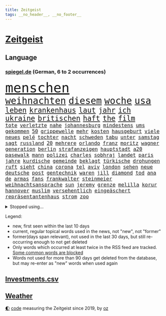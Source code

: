 ```yaml
---
title: Zeitgeist
tags: __no_header__, __no_footer__
---
```


# [Zeitgeist](https://oliz.io/zeitgeist/)

## Language

<h3><a href="https://www.spiegel.de" target="_blank">spiegel.de</a> (German, 6 to 2 occurrences)</h3>
<p style="font-family:monospace">
<span style="font-size:32pt"><a href="news_links.html#menschen" class="current">menschen</a></span>
<br>
<span style="font-size:22pt"><a href="news_links.html#weihnachten" class="current">weihnachten</a></span>
<span style="font-size:22pt"><a href="news_links.html#diesem" class="current">diesem</a></span>
<span style="font-size:22pt"><a href="news_links.html#woche" class="current">woche</a></span>
<span style="font-size:22pt"><a href="news_links.html#usa" class="current">usa</a></span>
<br>
<span style="font-size:17pt"><a href="news_links.html#leben" class="current">leben</a></span>
<span style="font-size:17pt"><a href="news_links.html#krankenhaus" class="current">krankenhaus</a></span>
<span style="font-size:17pt"><a href="news_links.html#laut" class="current">laut</a></span>
<span style="font-size:17pt"><a href="news_links.html#jahr" class="current">jahr</a></span>
<span style="font-size:17pt"><a href="news_links.html#ich" class="current">ich</a></span>
<span style="font-size:17pt"><a href="news_links.html#ukraine" class="current">ukraine</a></span>
<span style="font-size:17pt"><a href="news_links.html#britischen" class="current">britischen</a></span>
<span style="font-size:17pt"><a href="news_links.html#haft" class="current">haft</a></span>
<span style="font-size:17pt"><a href="news_links.html#the" class="current">the</a></span>
<span style="font-size:17pt"><a href="news_links.html#film" class="current">film</a></span>
<br>
<span style="font-size:12pt"><a href="news_links.html#tote" class="current">tote</a></span>
<span style="font-size:12pt"><a href="news_links.html#verletzte" class="current">verletzte</a></span>
<span style="font-size:12pt"><a href="news_links.html#nahe" class="current">nahe</a></span>
<span style="font-size:12pt"><a href="news_links.html#johannesburg" class="new">johannesburg</a></span>
<span style="font-size:12pt"><a href="news_links.html#mindestens" class="current">mindestens</a></span>
<span style="font-size:12pt"><a href="news_links.html#ums" class="current">ums</a></span>
<span style="font-size:12pt"><a href="news_links.html#gekommen" class="current">gekommen</a></span>
<span style="font-size:12pt"><a href="news_links.html#50" class="current">50</a></span>
<span style="font-size:12pt"><a href="news_links.html#grippewelle" class="current">grippewelle</a></span>
<span style="font-size:12pt"><a href="news_links.html#mehr" class="current">mehr</a></span>
<span style="font-size:12pt"><a href="news_links.html#kosten" class="current">kosten</a></span>
<span style="font-size:12pt"><a href="news_links.html#hausgeburt" class="new">hausgeburt</a></span>
<span style="font-size:12pt"><a href="news_links.html#viele" class="current">viele</a></span>
<span style="font-size:12pt"><a href="news_links.html#neues" class="current">neues</a></span>
<span style="font-size:12pt"><a href="news_links.html#pelé" class="current">pelé</a></span>
<span style="font-size:12pt"><a href="news_links.html#tochter" class="current">tochter</a></span>
<span style="font-size:12pt"><a href="news_links.html#nacht" class="current">nacht</a></span>
<span style="font-size:12pt"><a href="news_links.html#schweden" class="current">schweden</a></span>
<span style="font-size:12pt"><a href="news_links.html#tabu" class="current">tabu</a></span>
<span style="font-size:12pt"><a href="news_links.html#unter" class="current">unter</a></span>
<span style="font-size:12pt"><a href="news_links.html#samstag" class="current">samstag</a></span>
<span style="font-size:12pt"><a href="news_links.html#sagt" class="current">sagt</a></span>
<span style="font-size:12pt"><a href="news_links.html#russland" class="current">russland</a></span>
<span style="font-size:12pt"><a href="news_links.html#20" class="current">20</a></span>
<span style="font-size:12pt"><a href="news_links.html#mehrere" class="current">mehrere</a></span>
<span style="font-size:12pt"><a href="news_links.html#orlando" class="current">orlando</a></span>
<span style="font-size:12pt"><a href="news_links.html#franz" class="current">franz</a></span>
<span style="font-size:12pt"><a href="news_links.html#moritz" class="new">moritz</a></span>
<span style="font-size:12pt"><a href="news_links.html#wagner" class="current">wagner</a></span>
<span style="font-size:12pt"><a href="news_links.html#generation" class="current">generation</a></span>
<span style="font-size:12pt"><a href="news_links.html#berlin" class="current">berlin</a></span>
<span style="font-size:12pt"><a href="news_links.html#strafanzeigen" class="new">strafanzeigen</a></span>
<span style="font-size:12pt"><a href="news_links.html#hauptstadt" class="current">hauptstadt</a></span>
<span style="font-size:12pt"><a href="news_links.html#a20" class="new">a20</a></span>
<span style="font-size:12pt"><a href="news_links.html#pasewalk" class="new">pasewalk</a></span>
<span style="font-size:12pt"><a href="news_links.html#mann" class="current">mann</a></span>
<span style="font-size:12pt"><a href="news_links.html#polizei" class="current">polizei</a></span>
<span style="font-size:12pt"><a href="news_links.html#charles" class="current">charles</a></span>
<span style="font-size:12pt"><a href="news_links.html#sobhraj" class="new">sobhraj</a></span>
<span style="font-size:12pt"><a href="news_links.html#landet" class="current">landet</a></span>
<span style="font-size:12pt"><a href="news_links.html#paris" class="current">paris</a></span>
<span style="font-size:12pt"><a href="news_links.html#jahre" class="current">jahre</a></span>
<span style="font-size:12pt"><a href="news_links.html#kurdische" class="current">kurdische</a></span>
<span style="font-size:12pt"><a href="news_links.html#gemeinde" class="current">gemeinde</a></span>
<span style="font-size:12pt"><a href="news_links.html#beklagt" class="current">beklagt</a></span>
<span style="font-size:12pt"><a href="news_links.html#türkische" class="current">türkische</a></span>
<span style="font-size:12pt"><a href="news_links.html#drohungen" class="current">drohungen</a></span>
<span style="font-size:12pt"><a href="news_links.html#ruft" class="current">ruft</a></span>
<span style="font-size:12pt"><a href="news_links.html#sieht" class="current">sieht</a></span>
<span style="font-size:12pt"><a href="news_links.html#china" class="current">china</a></span>
<span style="font-size:12pt"><a href="news_links.html#corona" class="current">corona</a></span>
<span style="font-size:12pt"><a href="news_links.html#tel" class="current">tel</a></span>
<span style="font-size:12pt"><a href="news_links.html#aviv" class="current">aviv</a></span>
<span style="font-size:12pt"><a href="news_links.html#london" class="current">london</a></span>
<span style="font-size:12pt"><a href="news_links.html#sehen" class="current">sehen</a></span>
<span style="font-size:12pt"><a href="news_links.html#neue" class="current">neue</a></span>
<span style="font-size:12pt"><a href="news_links.html#deutsche" class="current">deutsche</a></span>
<span style="font-size:12pt"><a href="news_links.html#post" class="current">post</a></span>
<span style="font-size:12pt"><a href="news_links.html#gentechnik" class="new">gentechnik</a></span>
<span style="font-size:12pt"><a href="news_links.html#waren" class="current">waren</a></span>
<span style="font-size:12pt"><a href="news_links.html#jill" class="current">jill</a></span>
<span style="font-size:12pt"><a href="news_links.html#diamond" class="new">diamond</a></span>
<span style="font-size:12pt"><a href="news_links.html#tod" class="current">tod</a></span>
<span style="font-size:12pt"><a href="news_links.html#ana" class="new">ana</a></span>
<span style="font-size:12pt"><a href="news_links.html#de" class="current">de</a></span>
<span style="font-size:12pt"><a href="news_links.html#armas" class="new">armas</a></span>
<span style="font-size:12pt"><a href="news_links.html#fans" class="current">fans</a></span>
<span style="font-size:12pt"><a href="news_links.html#frankwalter" class="current">frankwalter</a></span>
<span style="font-size:12pt"><a href="news_links.html#steinmeier" class="current">steinmeier</a></span>
<span style="font-size:12pt"><a href="news_links.html#weihnachtsansprache" class="new">weihnachtsansprache</a></span>
<span style="font-size:12pt"><a href="news_links.html#sun" class="new">sun</a></span>
<span style="font-size:12pt"><a href="news_links.html#jeremy" class="current">jeremy</a></span>
<span style="font-size:12pt"><a href="news_links.html#grenze" class="current">grenze</a></span>
<span style="font-size:12pt"><a href="news_links.html#melilla" class="new">melilla</a></span>
<span style="font-size:12pt"><a href="news_links.html#korur" class="new">korur</a></span>
<span style="font-size:12pt"><a href="news_links.html#hannover" class="current">hannover</a></span>
<span style="font-size:12pt"><a href="news_links.html#muslim" class="new">muslim</a></span>
<span style="font-size:12pt"><a href="news_links.html#versehentlich" class="current">versehentlich</a></span>
<span style="font-size:12pt"><a href="news_links.html#eingeäschert" class="new">eingeäschert</a></span>
<span style="font-size:12pt"><a href="news_links.html#repräsentantenhaus" class="current">repräsentantenhaus</a></span>
<span style="font-size:12pt"><a href="news_links.html#strom" class="current">strom</a></span>
<span style="font-size:12pt"><a href="news_links.html#zoo" class="current">zoo</a></span>
</p>
<details>
<summary>Stopped using...</summary>
<p class="former" style="font-size:12pt">
entdeckte(793) drosten(792) enorm(792) lockdown(792) virologe(792) 5(790) april(790) aufnehmen(790) ausnahmen(790) befürchten(790) ddr(790) diesel(790) konzept(790) kritisierte(790) steuern(790) streicht(790) trumps(790) williams(790) abstimmen(789) jugend(789) kardinal(789) priester(789) uspräsidenten(789) widerspricht(789) beteiligten(788) breitet(788) esken(788) kritische(788) saskia(788) skandal(788) spektakulär(788) united(788) verschwunden(788) zurzeit(788) beispielen(787) bochum(787) erinnerungen(787) jagd(787) kolumnist(787) kraftvoll(787) sprengstoff(787) turin(787) unterschiede(787) verena(787) weitergeht(787) zeitweise(787) öfter(787) klein(786) super(786) toni(786) trennt(786) vergeblich(786) verschiebt(786) zivilisten(786) 42(785) absturz(785) big(785) coronazahlen(785) fahrt(785) geboren(785) gespielt(785) meister(785) premierminister(785) reaktionen(785) schmidt(785) street(785) verstappen(785) wofür(785) ärgert(785) debakel(784) fußballquiz(784) geplante(784) linken(784) streichen(784) teilnehmen(784) verlierer(784) wehren(784) 29(783) ausgesprochen(783) csuchef(783) forderte(783) kamera(783) pflege(783) stoppt(783) trainiert(783) tödlicher(783) widerspruch(783) aufklärung(782) beeinflussen(782) christopher(782) debüt(782) erschweren(782) isolation(782) schalke(782) spätestens(782) verlängern(782) zuversicht(782) amerika(781) billionen(781) gutachten(781) mieter(781) negativ(781) rechtsextremen(781) 04(780) elektroauto(780) freut(780) gesteht(780) publikum(780) schicksal(780) tschechien(780) verwirrung(780) beschluss(779) karte(779) missbrauch(779) saarland(779) bitcoin(778) erkrankung(778) erlebte(778) eskalieren(778) härter(778) längere(778) nord(778) berät(777) börse(777) design(777) inszeniert(777) konzentrieren(777) psychische(777) geflogen(776) gemeinsamen(776) polnische(776) rafael(776) 1000(775) fakten(775) weckt(775) 3(774) feuerwehrleute(774) neuauflage(774) ordnung(774) störung(773) teenager(773) jüngere(772) mick(772) schumacher(772) stiegen(772) kontakte(770) spotify(770) katholischen(769) verband(769) bande(768) einreise(768) kinos(768) monats(768) ökonomen(768) pfund(767) einiger(766) immerhin(766) großem(765) spiegelumfrage(765) zukünftig(765) bäume(764) zurückgegangen(764) konferenz(763) nachts(763) sergio(763) staffel(763) kokain(762) aufhalten(761) erstochen(761) münster(761) abgelehnt(760) gewahrsam(760) schießen(760) präsenz(758) gefühl(757) beitrag(756) startete(756) bier(755) kapitel(755) trauert(755) halbe(754) unterschrieben(754) termine(748) hype(747) überfall(746) kontert(744) überfordert(743) geflohen(740) armen(737) ungewöhnlichen(735) weitreichende(735) normalerweise(733) missbrauchs(731) abschluss(727) billiger(723) vereins(721) woelki(713) stopp(711) motivation(701) dankt(698) lieferketten(687) langjährige(681) gaspipeline(669) trinken(663) gemüse(662) extremwetter(659) neonazis(658) kannte(652) kryptowährungen(649) militärjunta(648) ermittlungsverfahren(618) long(612) fonds(604) enthalten(598) fußballnationalmannschaft(586) afghanischen(584) japanischen(581) schwerste(565) 38(555) ticket(551) darstellung(548) ausbildung(547) open(537) eröffnung(534) novak(534) tickets(529) kündigten(528) djoković(525) staatschefs(522) strikt(521) autoren(510) ralf(501) zögert(495) wellen(494) erfolgreichste(490) bezieht(488) beeinträchtigt(485) befürwortet(481) bedrohen(474) längste(474) drauf(470) zurückziehen(468) nouripour(467) omid(467) drehte(465) plante(464) schürt(464) geleistet(463) flüchtende(462) 2025(457) harris(455) social(452) zorn(451) manuela(449) jonas(442) entstanden(439) ostdeutschen(438) werner(437) schränkt(434) anton(433) absicht(431) medwedew(431) eindringlich(430) station(426) älteste(426) follower(418) hofreiter(418) rauswurf(418) gesundes(413) stau(413) verwerfungen(413) hendrik(412) wüst(412) övp(409) wirksam(408) feiertag(405) sprecherin(404) weißer(404) gap(403) hals(403) siegerin(400) erschlagen(399) euländer(396) sekunde(391) gestört(389) separatisten(386) vorbereitungen(385) bekannteste(383) gemälde(382) frisst(380) globaler(378) hohes(376) oskar(374) seltene(374) laura(373) winfried(373) formel1saison(371) unogeneralsekretär(371) salman(370) emotional(366) künstlers(366) management(366) ministerinnen(366) erwiesen(365) ärztin(364) vietnam(362) omikronvariante(361) zufall(361) sank(359) kretschmann(358) ruhrgebiet(355) eukommissionschefin(354) kanzlers(352) falsches(351) verteuert(350) transport(344) betrachtet(339) erschwert(339) nadal(338) erledigen(336) klärt(335) erkrankungen(332) einbrecher(331) kehrtwende(331) website(329) vettel(328) lemke(327) erzbistum(326) sankt(326) erweitert(322) elite(321) wandern(321) kümmert(317) spaltung(315) bestand(313) konkurrent(312) slowakei(310) helikopter(308) moniert(307) ruhen(306) versus(304) überraschungen(304) verleiht(302) schnellste(301) ordnet(299) beckham(298) positiven(298) verarbeitet(297) young(297) aufhören(295) versteckte(293) klares(291) sitz(291) ansehen(290) behauptete(290) küsten(289) don(287) triumphiert(287) absagen(284) ausgeweitet(283) neunten(283) jennifer(282) hagelt(281) besetzte(274) fern(274) betrieben(270) mobil(269) dieter(265) fritz(264) ungewiss(261) bewusst(257) speicher(257) exfreundin(256) landung(255) leuchten(251) karim(249) organisierte(249) tennisturnier(249) leitungen(248) überlebenden(247) leclerc(246) menschenmenge(246) wiedervereinigung(246) zeugin(246) pole(245) verbotene(245) verweis(245) geheiratet(242) emtitel(241) spekulationen(239) treue(239) bestreiten(238) erfasste(238) fair(237) flüssiggas(237) handys(236) angeschlagene(235) schwerverletzte(235) zurückerobert(235) formel1rennen(233) minen(233) weitermachen(232) ausfall(231) riskieren(231) benzema(227) guardiola(226) islamist(226) pep(226) ufer(226) germania(224) regional(223) visite(223) anschuldigungen(222) geeignet(221) mischung(220) abgeschaltet(211) rückhalt(211) gras(210) millionär(209) bett(208) auszugleichen(207) israelis(207) erfuhr(206) konzerte(205) emma(203) roberto(203) walker(202) discounter(201) mordfall(201) fire(200) psychischer(200) schrecklich(200) verhaftungen(200) zumutung(200) beerdigung(199) privatleute(199) 2026(198) toleranz(198) usjustizministerium(197) demonstrierende(195) homosexuellen(195) rügen(195) andy(194) üppigen(194) abholzung(193) privatleben(193) kenia(192) dürren(190) zeremonie(189) akleh(188) aufsichtsratschef(188) ausgewechselt(188) homophobie(187) shireen(187) tiefsten(187) einzigen(186) 22jähriger(185) dividende(185) dokument(185) trümmer(185) lob(184) saisonspiel(184) truss(184) laufender(183) nervös(183) profitierten(183) statistischen(183) eingedämmt(182) oklahoma(182) grönemeyer(179) mané(179) sadio(179) paderborn(178) pakt(178) panne(178) yorks(178) iris(177) stiko(177) tvinterview(177) youtube(177) berüchtigten(176) erwerbstätigen(176) verbreitung(176) alltags(175) patientin(175) angezählt(173) gegenzug(173) syriens(173) voraussichtlich(173) wirtschaftskrieg(173) geschehnisse(172) begeisterung(171) trugen(171) gesundheitswesen(168) patricia(168) spitzt(168) spahn(167) wirtschaftslage(167) dfbfrauen(166) wozu(166) bequem(165) feuert(165) besonnenheit(164) revolutionieren(164) gelöscht(163) schwersten(163) 81(162) wirksamkeit(161) ataman(160) ferda(160) harvey(160) notfalls(160) regelungen(160) sehe(160) wiederbelebung(160) zusagen(159) kreta(158) riesig(158) 16jähriger(157) schlange(157) tirol(157) tumulten(157) +(156) jemals(156) tennissuperstar(156) personalie(155) umfang(155) angehen(154) ausmaße(154) campus(154) gasverbrauch(154) oberstes(154) erhöhungen(153) flugsicherung(153) verspottet(153) überführung(153) anruf(152) ansage(152) reparationen(151) schulschließungen(151) völker(151) strittigen(150) unzufriedenheit(149) übertrieben(147) verbraucherzentralen(146) vermeintlich(146) aktueller(145) ausgewertet(145) geschlossene(145) giffey(145) usrepublikaner(145) gelbe(144) fasst(143) komplex(143) na(143) pandemiebeginn(143) verbands(143) rausch(142) reparaturen(142) 2040(141) schottlands(141) unabhängigkeitsreferendum(141) einschlag(140) angespannt(138) bemühungen(138) schriftzug(137) biologe(136) csd(136) freigabe(136) glänzte(135) aljazeerajournalistin(134) eukommissar(134) fallzahlen(134) ralph(133) wartezeiten(133) unbesiegbar(132) anfühlt(131) negative(131) umweltschützer(131) beamtenbund(130) denkmal(130) umweltverbände(130) kampfansage(129) umgesetzt(129) vertrauliche(129) eingebracht(128) menschenrechtsorganisationen(128) regensburg(128) virginia(128) klimagipfel(127) skifahrer(126) usmusikerin(126) weltbevölkerung(126) knappen(124) newsom(124) rbbintendantin(124) 1700(123) 82(123) brandt(123) erstaunliche(123) klassen(123) liebäugelt(122) sigmar(122) disney(121) franke(121) parteifreunde(121) 8000(120) aufbau(120) inselstaat(120) e10(119) weiterem(119) 89(118) atomenergiebehörde(118) kampfpanzer(118) sexkolumne(118) geknackt(117) getreideabkommen(117) hetze(117) seinerseits(117) psychischen(116) quatsch(116) selbstbewusst(116) gashändler(115) körperlichen(115) okay(115) landeschef(114) rauf(113) düsteren(112) diebstahl(111) entkommen(111) grab(111) erlässt(110) klassische(109) angeordnete(108) cop27(108) hunderttausend(108) bundeswehreinsatz(107) visum(107) euland(106) fracking(106) genesis(106) kernkraftwerk(106) kubas(105) begünstigt(104) jordan(104) stärkung(104) telekom(104) amerikanischer(103) kundinnen(103) kappen(102) schwachstellen(102) verdichten(102) überfallen(102) kampfjet(101) spitzenklub(101) websites(101) alliierten(100) angler(100) aufgefahren(100) oberpfalz(100) vernichtung(100) wolfdieter(100) club(99) cristina(99) fahrradfahrer(99) potenzielle(99) sicherung(99) 19jährigen(97) coronainfektionen(97) gaspreisen(97) asiatischen(96) belastungen(96) gerichtlich(96) schärfste(96) division(95) interessierte(95) joy(95) schwesig(95) zwecke(95) zutritt(94) auslaufen(93) kremlnahe(93) lehrermangel(93) nötige(93) umweltfreundlich(93) busfahrer(92) beweis(91) brennstoffen(91) gewährt(91) stellungnahme(91) tabellenplatz(91) definitiv(90) kommunikation(90) leitung(90) 130000(89) bekanntes(89) biermann(89) geht’s(89) gerechtfertigt(89) kardinäle(89) liebstes(89) pascal(89) zunge(89) alarmzeichen(88) belgischen(88) beschwert(88) coronagesetze(88) ernährung(88) erzielte(88) finnen(88) gegners(88) megawattstunde(88) vertretbar(88) gewähren(87) reißleine(87) basketballsuperstar(86) durant(86) erpressung(86) versäumnisse(86) verwarnung(86) wmtrikot(86) besorgen(85) florence(85) kondome(85) piste(85) salihamidžić(85) schwört(85) skifahren(85) suggerierte(85) beton(84) erhoffen(84) ersetzt(84) grönemeyers(84) shield(84) ter(84) ereignis(83) jewgenij(83) meeresspiegels(83) erschlichen(82) football(82) fulda(82) harmonie(82) notwendigkeit(82) u21europameister(82) verschmutzung(82) vormonat(82) bundestagsfraktion(81) experimentiert(81) gewaltsam(81) rängen(81) angehalten(80) bunker(80) einschnitte(80) fakenews(80) rückeroberung(80) telefonbetrüger(80) abgekommen(79) erlebnissen(79) eskalationsstufe(79) faul(79) gegenkandidaten(79) redete(79) robbie(79) senegalese(79) ansonsten(78) aufruhr(78) enkelin(78) gewaltbereitschaft(78) oregon(78) privatsphäre(78) ranking(78) rausgeflogen(78) sechsten(78) generaldebatte(77) juristische(77) kanzleretat(77) monika(77) rennwochenende(77) usgericht(77) zurückgeht(77) entkam(76) palästinensische(76) straßenbahnen(76) unbestimmte(76) vernau(76) favoritenrolle(75) millionenmetropole(75) rbbskandal(75) reeperbahn(75) tragische(75) walk(75) deckeln(74) industrieländer(74) königreichs(74) mecklenburgvorpommerns(74) straub(74) fico(73) flickenteppich(73) instagrampost(73) knoten(73) konfiszieren(73) mischkonzern(73) prominenteste(73) co₂ausstoß(72) dreijährigem(72) entschlossenheit(72) erwerbslose(72) ford(72) köhler(72) lebenswerte(72) nachdenken(72) palästinensischer(72) usweltraumbehörde(72) vaters(72) brachen(71) buffalo(71) gifhorn(71) medizinstudium(71) militärexperte(71) zusage(71) emissionen(70) gemeindebund(70) isolde(70) laufende(70) maus(70) sicherheitsdienst(70) tshirt(69) zahnarzt(69) ableger(68) ablief(68) ag(68) neuerlichen(68) wutrede(68) zähne(68) anregung(67) brady(67) danny(67) footballteams(67) kenterte(67) überraschenden(67) dasselbe(66) persönlichen(66) ritualen(66) scheinbar(66) arnold(65) auftritts(65) crown(65) ed(65) gepanzerte(65) missfallen(65) motorrädern(65) rechtlichen(65) sonde(65) wendepunkt(65) atomverhandlungen(64) morgan(64) nsu(64) pokern(64) raumfahrtbehörde(64) schlussphase(64) direktor(63) forscherinnen(63) gucken(63) müht(63) vereine(63) zittert(63) begräbnis(62) durchschaubar(62) erzeugerpreise(62) gelegen(62) immobilienkonzern(62) priorität(62) schokolade(62) socialmediaprofile(62) studentenwerk(62) treibhausgase(62) bemerkte(61) bevorzugt(61) bundesweites(61) fernwärme(61) moderieren(61) rätselraten(61) vergleichen(61) ausgehen(60) fotostrecke(60) kapitänsbinde(60) kuchen(60) sparkurs(60) unoklimakonferenz(60) wohnt(60) 160(59) adnan(59) ausführlich(59) exklusiv(59) lockerung(59) riesiges(59) federico(58) kofferchaos(58) marcandré(58) sarovic(58) saúl(58) stegen(58) wiebke(58) wissenschaftliche(58) australisches(57) bundesstraße(57) einschläge(57) ersatzteile(57) rasanter(57) spdinnenministerin(57) umstrittenste(57) iranerin(56) sabotage(56) kilometerweit(55) maguire(55) mietpreise(55) nationalistischer(55) strukturiert(55) bätzing(54) immunsystem(54) mietzuschuss(54) sichtbaren(54) zahngesundheit(54) schlüsselspieler(53) bahnreisende(52) elefantenbaby(52) fiona(52) kompetenzen(52) nordstreamgaspipelines(52) pjöngjang(52) desolate(51) entfernung(51) inlandsgeheimdienst(51) riskanten(51) run(51) unternehmerin(51) heizt(50) marquardt(50) raketensystem(50) zähes(50) bekloppte(49) geplantes(49) mary(49) prien(49) pérez(49) wahlwiederholung(49) bombendrohung(48) entweicht(48) krediten(48) rechtfertigt(48) ansteht(47) hinterlassenschaften(47) kommando(47) männerbild(47) schlagstöcke(47) vermieten(47) vertrauliches(47) zelebrierte(47) andrzej(46) epidemie(46) fälschungen(46) kurt(46) pinakothek(46) zahnpflege(46) keines(45) kompromisse(45) popstars(45) schläft(45) youngster(45) ausflüge(44) tagebau(44) unerträglich(44) weltklimagipfel(44) entlassungen(43) reunion(43) rückzahlung(43) vorlagen(43) 105(42) eingeplant(42) gelben(42) herschel(42) infektionszahlen(42) kehlmann(42) spiegeldatenanalyse(42) herstellern(41) abgefeuert(40) austragungsort(40) cduvorsitzenden(40) chain(40) entladen(40) jom(40) kippur(40) penne(40) sprengkörper(40) stürmerstar(40) bildende(39) exkanzlerin(39) klischees(39) rechtsbruch(39) vogelschlag(39) ampelkoalitionäre(38) anpfiff(38) jahrzehntealtes(38) trage(38) alias(37) joko(37) lateinamerika(37) reiht(37) riesiger(37) tablets(37) torjäger(37) widodo(37) 240(36) abgeschottet(36) abonnenten(36) anspruchsvoll(36) etfsparplan(36) gedruckt(36) gelitten(36) gwyneth(36) katarconnection(36) torte(36) angetreten(35) bq11(35) einstündiger(35) eishockey(35) erreichbar(35) fängt(35) steuert(35) tomatensuppe(35) abkommens(34) offizieller(34) orden(34) planung(34) rechtsgutachten(34) systems(34) verzehnfacht(34) externen(33) hinterzimmer(33) jederzeit(33) kostenlosen(33) sicherheitsapparat(33) spdminister(33) vergehen(33) auslieferte(32) kitaplätze(32) umgewöhnen(32) bundespolitiker(31) einlass(31) elfmeterpunkt(31) mythen(31) schultern(31) sehnsüchten(31) tübingen(31) unzulässig(31) weltrangliste(31) 39(30) hingewiesen(30) schmid(30) beschloss(29) hobby(29) kirchlichen(29) philosophin(29) usamerikanische(29) vermint(29) vorkehrungen(29) kolleginnen(28) kriegsrecht(28) ärmere(28) übergang(28) heckscheibe(27) hitziger(27) kabine(27) predigt(27) schnaps(27) virtuell(27) zäh(27) forschungseinrichtungen(26) kapitäne(26) kartoffelbrei(26) modelabel(26) protestaktionen(26) speziell(26) eigenverantwortung(25) ig(25) metall(25) queeren(25) vorentscheidung(25) 275(24) aufstellen(24) bundesgesundheitsministerium(24) energiepreisbremsen(24) kurzfristigen(24) schwert(24) applezulieferers(23) gesprengt(23) krebsart(23) kredite(23) maßstäbe(23) sonderlich(23) spdvorsitzende(23) user(23) weltklimakonferenz(23) aufsehenerregenden(22) doppeltes(22) gewalttätigen(22) profil(22) wiederentdeckt(22) 900000(21) düstere(21) insolvenzverfahren(21) lästert(21) account(20) diktators(20) halloween(20) inhalten(20) moderation(20) rückstände(20) unangenehme(20) abgehoben(19) alscheich(19) einmalzahlung(19) halloweenfeierlichkeiten(19) scharm(19) sozialverband(19) trügerisch(19) ölindustrie(19) applegate(18) arbeite(18) ausgestrahlt(18) comedy(18) hantiert(18) historie(18) hähnchen(18) massengedränge(18) nette(18) shein(18) vielfach(18) vorgeschlagen(18) ärgern(18) anfänge(17) depp(17) johnny(17) satiriker(17) schlafforscher(17) twittermitarbeiter(17) g20gipfel(16) meisterschaft(16) passant(16) teig(16) dittrich(15) finals(15) finanzaufsicht(15) handballem(15) indonesiens(15) klimakonferenz(15) olli(15) ruht(15) schwaches(15) abwenden(14) eukommissionsvize(14) frans(14) gogh(14) jubelnden(14) klimaverhandlungen(14) stellenabbau(14) timmermans(14) toppings(14) abperlen(13) aufenthalt(13) frühstück(13) fußballgeschichte(13) hofmann(13) kitaschließungen(13) schacht(13) sponsor(13) zögerlich(13) ägyptischen(13) dissidenten(12) durchbrach(12) gewünschten(12) rückläufig(12) 104(11) 500000(11) beschädigen(11) faire(11) geblickt(11) hathaway(11) militärpräsenz(11) schwerpunkt(11) spiegelabonnenten(11) verstorbenem(11)
</p>
</details>
<p>Legend:
<ul>
<li><span class="new">new</span>, first seen within the last 10 days</li>
<li><span class="current">current</span>, regular topical words used in the news, not "new", not "former"</li>
<li><span class="former">former(days span relevant)</span>, not used in the last 30 days, but still re-occurring enough to not get deleted</li>
<li>Only words which occurred at least twice in the RSS feed are tracked. <a href="language/filters.py">Some common words are blocked</a></li>
<li>Words not used for more than 90 days get deleted from the database, but may re-enter as "new" words when used again</li>
</ul>
</p>

## [Investments](investments.html)[.csv](investments.csv)

## [Weather](weather.html)

<footer>
<a href="javascript:toggleTheme()" class="nav">🌓</a>
<a href="https://github.com/ooz/zeitgeist">code</a> measuring the Zeitgeist since 2019, by <a href="https://oliz.io">oz</a>
</footer>
